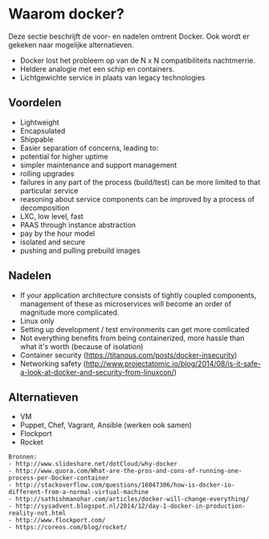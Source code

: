 # Waarom docker?

Deze sectie beschrijft de voor- en nadelen omtrent Docker. Ook wordt er gekeken naar mogelijke alternatieven.

- Docker lost het probleem op van de N x N compatibiliteits nachtmerrie.
- Heldere analogie met een schip en containers.
- Lichtgewichte service in plaats van legacy technologies

## Voordelen
- Lightweight
- Encapsulated
- Shippable
- Easier separation of concerns, leading to:
- potential for higher uptime
- simpler maintenance and support management
- rolling upgrades
- failures in any part of the process (build/test) can be more limited to that particular service
- reasoning about service components can be improved by a process of decomposition
- LXC, low level, fast
- PAAS through instance abstraction
- pay by the hour model
- isolated and secure
- pushing and pulling prebuild images

## Nadelen
- If your application architecture consists of tightly coupled components, management of these as microservices will become an order of magnitude more complicated.
- Linux only
- Setting up development / test environments can get more comlicated
- Not everything benefits from being containerized, more hassle than what it's worth (because of isolation)
- Container security (https://titanous.com/posts/docker-insecurity)
- Networking safety (http://www.projectatomic.io/blog/2014/08/is-it-safe-a-look-at-docker-and-security-from-linuxcon/)

## Alternatieven
- VM
- Puppet, Chef, Vagrant, Ansible (werken ook samen)
- Flockport
- Rocket



```
Bronnen:
- http://www.slideshare.net/dotCloud/why-docker
- http://www.quora.com/What-are-the-pros-and-cons-of-running-one-process-per-Docker-container
- http://stackoverflow.com/questions/16047306/how-is-docker-io-different-from-a-normal-virtual-machine
- http://sathishmanohar.com/articles/docker-will-change-everything/
- http://sysadvent.blogspot.nl/2014/12/day-1-docker-in-production-reality-not.html
- http://www.flockport.com/
- https://coreos.com/blog/rocket/
```
